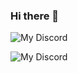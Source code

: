 ### Hi there 👋
![My Discord](https://discord-readme-badge.vercel.app/api?id=725724795517403266)


<!--
**JoqniX/JoqniX** is a ✨ _special_ ✨ repository because its `README.md` (this file) appears on your GitHub profile.

Here are some ideas to get you started:

- 🔭 I’m currently working on ...
- 🌱 I’m currently learning ...
- 👯 I’m looking to collaborate on ...
- 🤔 I’m looking for help with ...
- 💬 Ask me about ...
- 📫 How to reach me: ...
- 😄 Pronouns: ...
- ⚡ Fun fact: ...
-->
![My Discord](https://discord-readme-badge.vercel.app/api?id=334343489288404993)
